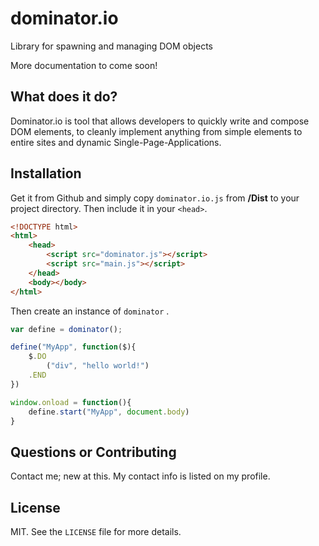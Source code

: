 dominator.io
========

Library for spawning and managing DOM objects 

More documentation to come soon!

## What does it do?

Dominator.io is tool that allows developers to quickly write and compose DOM elements, to cleanly implement anything from simple elements to entire sites and dynamic Single-Page-Applications.

## Installation

Get it from Github and simply copy `dominator.io.js` from **/Dist** to your project directory. Then include it in your `<head>`.

```html
<!DOCTYPE html>
<html>
	<head>
		<script src="dominator.js"></script>
		<script src="main.js"></script>
	</head>
	<body></body>
</html>
```

Then create an instance of `dominator` .

```javascript
var define = dominator();

define("MyApp", function($){
	$.DO
		("div", "hello world!")
	.END
})

window.onload = function(){
	define.start("MyApp", document.body)
}
```

## Questions or Contributing
Contact me; new at this. My contact info is listed on my profile.

## License
MIT. See the `LICENSE` file for more details.